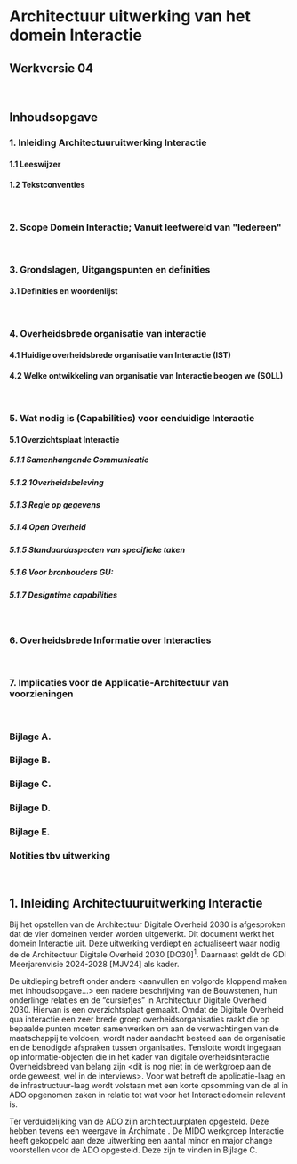 # Architectuur uitwerking van het domein Interactie
## Werkversie 04
<br />

## Inhoudsopgave
### 1. Inleiding Architectuuruitwerking Interactie
#### 1.1 Leeswijzer
#### 1.2 Tekstconventies
<br />

### 2. Scope Domein Interactie; Vanuit leefwereld van "Iedereen"
<br />

### 3. Grondslagen, Uitgangspunten en definities
#### 3.1 Definities en woordenlijst
<br />

### 4. Overheidsbrede organisatie van interactie
#### 4.1 Huidige overheidsbrede organisatie van Interactie (IST)
#### 4.2 Welke ontwikkeling van organisatie van Interactie beogen we (SOLL)
<br />

### 5. Wat nodig is (Capabilities) voor eenduidige Interactie
#### 5.1 Overzichtsplaat Interactie
##### 5.1.1 Samenhangende Communicatie
##### 5.1.2 1Overheidsbeleving
##### 5.1.3 Regie op gegevens
##### 5.1.4 Open Overheid
##### 5.1.5 Standaardaspecten van specifieke taken
##### 5.1.6 Voor bronhouders GU:
##### 5.1.7 Designtime capabilities
<br />

### 6. Overheidsbrede Informatie over Interacties
<br />

### 7. Implicaties voor de Applicatie-Architectuur van voorzieningen
<br />

### Bijlage A.
### Bijlage B.
### Bijlage C.
### Bijlage D.
### Bijlage E.
### Notities tbv uitwerking
<br />

## 1. Inleiding Architectuuruitwerking Interactie
Bij het opstellen van de Architectuur Digitale Overheid 2030 is afgesproken dat de vier domeinen verder worden uitgewerkt. Dit document werkt het domein Interactie uit. Deze uitwerking verdiept en actualiseert waar nodig de de Architectuur Digitale Overheid 2030 [DO30]<sup>1</sup>. Daarnaast geldt de GDI Meerjarenvisie 2024-2028 [MJV24] als kader.   

De uitdieping betreft onder andere <aanvullen en volgorde kloppend maken met inhoudsopgave…> een nadere beschrijving van de Bouwstenen, hun onderlinge relaties en de “cursiefjes” in Architectuur Digitale Overheid 2030. Hiervan is een overzichtsplaat gemaakt. Omdat de Digitale Overheid qua interactie een zeer brede groep overheidsorganisaties raakt die op bepaalde punten moeten samenwerken om aan de verwachtingen van de maatschappij te voldoen, wordt nader aandacht besteed aan de organisatie en de benodigde afspraken tussen organisaties. Tenslotte wordt ingegaan op informatie-objecten die in het kader van digitale overheidsinteractie Overheidsbreed van belang zijn <dit is nog niet in de werkgroep aan de orde geweest, wel in de interviews>. Voor wat betreft de applicatie-laag en de infrastructuur-laag wordt volstaan met een korte opsomming van de al in ADO opgenomen zaken in relatie tot wat voor het Interactiedomein relevant is.  

Ter verduidelijking van de ADO zijn architectuurplaten opgesteld. Deze hebben tevens een weergave in Archimate <LINK naar github>. De MIDO werkgroep Interactie heeft gekoppeld aan deze uitwerking een aantal minor en major change voorstellen voor de ADO opgesteld. Deze zijn te vinden in Bijlage C.  
